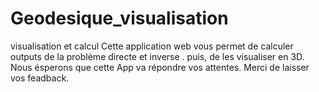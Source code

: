 # Geodesique_visualisation
visualisation et calcul
Cette application web vous permet de calculer outputs de la problème directe et inverse . puis, de les visualiser en 3D.
Nous ésperons que cette App va répondre vos attentes.
Merci de laisser vos feadback.